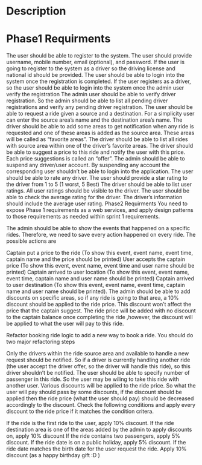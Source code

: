 # Description
# Phase1 Requirments
The user should be able to register to the system. The user should provide username, mobile number, email (optional), and password. If the user is going to register to the system as a driver so the driving license and national id should be provided. The user should be able to login into the system once the registration is completed. If the user registers as a driver, so the user should be able to login into the system once the admin user verify the registration
The admin user should be able to verify driver registration. So the admin should be able to list all pending driver registrations and verify any pending driver registration.
The user should be able to request a ride given a source and a destination. For a simplicity user can enter the source area’s name and the destination area’s name.
The driver should be able to add some areas to get notification when any ride is requested and one of these areas is added as the source area. These areas will be called as “favorite areas”.
The driver should be able to list all rides with source area within one of the driver’s favorite areas. The driver should be able to suggest a price to this ride and notify the user with this price. Each price suggestions is called an “offer”.
The admin should be able to suspend any driver/user account. By suspending any account the corresponding user shouldn’t be able to login into the application.
The user should be able to rate any driver. The user should provide a star rating to the driver from 1 to 5 (1 worst, 5 Best)
The driver should be able to list user ratings. All user ratings should be visible to the driver.
The user should be able to check the average rating for the driver. The driver’s information should include the average user rating.
Phase2 Requirments
You need to expose Phase 1 requirements as a web services, and apply design patterns to those requirements as needed within sprint 1 requirements.

The admin should be able to show the events that happened on a specific rides. Therefore, we need to save every action happened on every ride. The possible actions are

Captain put a price to the ride (To show this event, event name, event time, captain name and the price should be printed)
User accepts the captain price (To show this event, event name, event time and user name should be printed)
Captain arrived to user location (To show this event, event name, event time, captain name and user name should be printed)
Captain arrived to user destination (To show this event, event name, event time, captain name and user name should be printed).
The admin should be able to add discounts on specific areas, so if any ride is going to that area, a 10% discount should be applied to the ride price. This discount won’t affect the price that the captain suggest. The ride price will be added with no discount to the captain balance once completing the ride ,however, the discount will be applied to what the user will pay to this ride.

Refactor booking ride logic to add a new way to book a ride. You should do two major refactoring steps

Only the drivers within the ride source area and available to handle a new request should be notified. So if a driver is currently handling another ride (the user accept the driver offer, so the driver will handle this ride), so this driver shouldn’t be notified.
The user should be able to specify number of passenger in this ride. So the user may be wiling to take this ride with another user.
Various discounts will be applied to the ride price. So what the user will pay should pass by some discounts, if the discount should be applied then the ride price (what the user should pay) should be decreased accordingly to the discount. Check the following conditions and apply every discount to the ride price if it matches the condition critera.

If the ride is the first ride to the user, apply 10% discount.
If the ride destination area is one of the areas added by the admin to apply discounts on, apply 10% discount
If the ride contains two passengers, apply 5% discount.
If the ride date is on a public holiday, apply 5% discount.
If the ride date matches the birth date for the user request the ride. Apply 10% discount (as a happy birthday gift :D )
